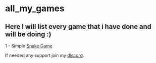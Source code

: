 # all_my_games
## Here I will list every game that i have done and will be doing :)

1 - Simple [Snake Game](https://github.com/JustShush/snake)

If needed any support join my [discord](https://discord.gg/BSfXFmB).
